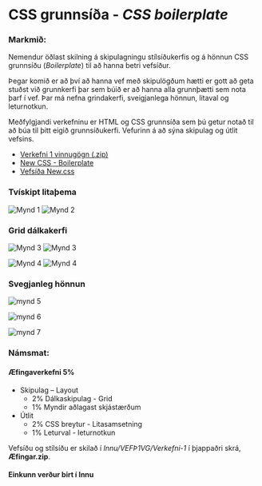 # CSS grunnsíða - _CSS boilerplate_

### Markmið:
Nemendur öðlast skilning á skipulagningu stílsíðukerfis og á hönnun CSS grunnsíðu (_Boilerplate_)  til að hanna betri vefsíður.

Þegar komið er að því að hanna vef með skipulögðum hætti er gott að geta stuðst við grunnkerfi þar sem búið er að hanna alla grunnþætti sem nota þarf í vef. Þar má nefna grindakerfi, sveigjanlega hönnun, litaval og leturnotkun. 

Meðfylgjandi verkefninu er HTML og CSS grunnsíða sem þú getur notað til að búa til þitt eigið grunnsíðukerfi. Vefurinn á að sýna skipulag og útlit vefsins. 

* [Verkefni 1 vinnugögn (.zip)](Námsefni-1/verkefni-1-nemendur.zip)
* [New CSS - Boilerplate](Námsefni-1/boilerplate/)
* [Vefsíða New.css](https://github.com/xz/new.css)

### Tvískipt litaþema

![Mynd 1](synidaemi/verk-1L.jpg)
![Mynd 2](synidaemi/verk-1D.jpg)

### Grid dálkakerfi

![Mynd 3](synidaemi/verk-12L.jpg)
![Mynd 3](synidaemi/verk-13L.jpg)

![Mynd 4](synidaemi/verk-12D.jpg)
![Mynd 4](synidaemi/verk-13D.jpg)

### Svegjanleg hönnun

![mynd 5](synidaemi/mobile.JPG) 

![mynd 6](synidaemi/ipads.jpg)

![mynd 7](synidaemi/laptops.jpg)

### Námsmat:  

#### Æfingaverkefni 5%

* Skipulag – Layout				
  * 2% Dálkaskipulag - Grid 
  *	1% Myndir aðlagast skjástærðum
* Útlit					
  * 2% CSS breytur - Litasamsetning
  * 1% Leturval - leturnotkun	

Vefsíðu og stílsíðu er skilað í _Innu/VEFÞ1VG/Verkefni-1_ í þjappaðri skrá, **Æfingar.zip**. 


#### Einkunn verður birt í Innu
